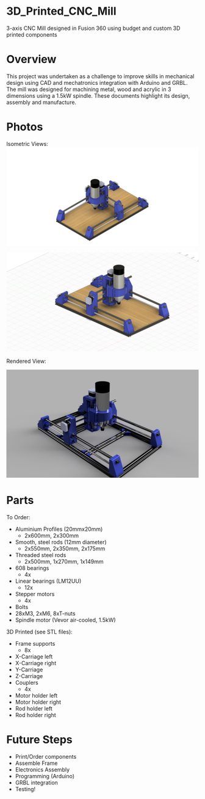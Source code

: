 # 3D_Printed_CNC_Mill
3-axis CNC Mill designed in Fusion 360 using budget and custom 3D printed components
# Overview
This project was undertaken as a challenge to improve skills in mechanical design using CAD and mechatronics integration with Arduino and GRBL.
The mill was designed for machining metal, wood and acrylic in 3 dimensions using a 1.5kW spindle. These documents highlight its design, assembly and manufacture.

# Photos
Isometric Views:
![Isometric View](Images/Image_1.png)

![Isometric View](Images/Image_2.png)

Rendered View:

![Isometric View](Images/Render_1.png)

# Parts
To Order:
* Aluminium Profiles (20mmx20mm)
  * 2x600mm, 2x300mm
* Smooth, steel rods (12mm diameter)
  * 2x550mm, 2x350mm, 2x175mm
* Threaded steel rods
  * 2x500mm, 1x270mm, 1x149mm
* 608 bearings
  * 4x
* Linear bearings (LM12UU)
  * 12x
* Stepper motors
  * 4x
* Bolts
* 28xM3, 2xM6, 8xT-nuts 
* Spindle motor (Vevor air-cooled, 1.5kW)


3D Printed (see STL files):
* Frame supports
  * 8x
* X-Carriage left
* X-Carriage right
* Y-Carriage
* Z-Carriage
* Couplers
  * 4x
* Motor holder left
* Motor holder right
* Rod holder left
* Rod holder right


# Future Steps
* Print/Order components
* Assemble Frame
* Electronics Assembly
* Programming (Arduino)
* GRBL integration
* Testing!
